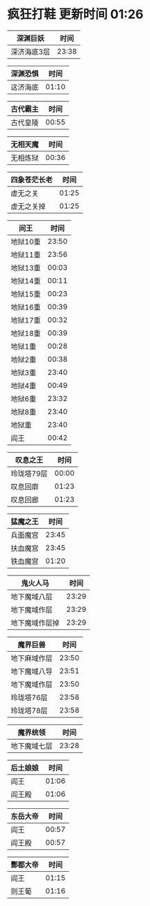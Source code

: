 # 疯狂打鞋 更新时间 01:26

| 深渊巨妖   | 时间    |
|--------|-------|
| 深济海底3层 | 23:38 |

| 深渊恐惧   | 时间    |
|--------|-------|
| 这济海底 | 01:10 |

| 古代霸主   | 时间    |
|--------|-------|
| 古代皇陵 | 00:55 |

| 无相天魔   | 时间    |
|--------|-------|
| 无相炼狱 | 00:36 |

| 四象苍茫长老   | 时间    |
|--------|-------|
| 虚无之关 | 01:25 |
| 虚无之关掉 | 01:25 |

| 间王   | 时间    |
|--------|-------|
| 地狱10重 | 23:50 |
| 地狱11重 | 23:56 |
| 地狱13重 | 00:03 |
| 地狱14重 | 00:11 |
| 地狱15重 | 00:23 |
| 地狱16重 | 00:39 |
| 地狱17重 | 00:32 |
| 地狱18重 | 00:39 |
| 地狱1重 | 00:28 |
| 地狱2重 | 00:38 |
| 地狱3重 | 23:40 |
| 地狱4重 | 00:49 |
| 地狱6重 | 23:32 |
| 地狱8重 | 23:40 |
| 地狱重 | 23:40 |
| 阎王 | 00:42 |

| 叹息之王   | 时间    |
|--------|-------|
| 玲珑塔79层 | 00:00 |
| 叹息回廓 | 01:23 |
| 叹息回廊 | 01:23 |

| 猛魔之王   | 时间    |
|--------|-------|
| 兵面魔宫 | 23:45 |
| 扶血魔宫 | 23:45 |
| 铁血魔宫 | 01:20 |

| 鬼火人马   | 时间    |
|--------|-------|
| 地下魔域八层 | 23:29 |
| 地下魔域作层 | 23:29 |
| 地下魔域作层掉 | 23:29 |

| 魔界巨兽   | 时间    |
|--------|-------|
| 地下麻域作层 | 23:50 |
| 地下魔域八导 | 23:51 |
| 地下魔域作层 | 23:50 |
| 玲珑塔76层 | 23:58 |
| 玲珑塔78层 | 23:58 |

| 魔界统领   | 时间    |
|--------|-------|
| 地下魔域七层 | 23:28 |

| 后土娘娘   | 时间    |
|--------|-------|
| 阎王 | 01:06 |
| 阎王殿 | 01:06 |

| 东岳大帝   | 时间    |
|--------|-------|
| 阎王 | 00:57 |
| 阎王殿 | 00:57 |

| 酆都大帝   | 时间    |
|--------|-------|
| 阎王 | 01:15 |
| 则王葡 | 01:16 |